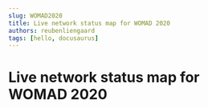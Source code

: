 ```yaml
---
slug: WOMAD2020
title: Live network status map for WOMAD 2020
authors: reubenliengaard
tags: [hello, docusaurus]
---
```


# Live network status map for WOMAD 2020

